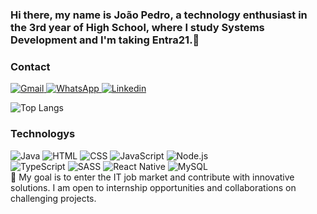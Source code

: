 ### Hi there, my name is João Pedro, a technology enthusiast in the 3rd year of High School, where I study Systems Development and I'm taking Entra21.👋

### Contact

<a href="mailto:joaopedroponqueroli@gmail.com" target="_blank">
  <img alt="Gmail" src="https://img.shields.io/badge/Gmail-D14836?style=for-the-badge&logo=gmail&logoColor=white">
</a>

<a href="https://api.whatsapp.com/send?phone=5547996854628&text=Talk%20to%20JPonchiroli" target="_blank">
  <img alt="WhatsApp" src="https://img.shields.io/badge/WhatsApp-25D366?style=for-the-badge&logo=whatsapp&logoColor=white">
</a>

<a href="#" target="_blank">
  <img alt="Linkedin" src="https://img.shields.io/badge/LinkedIn-0077B5?style=for-the-badge&logo=linkedin&logoColor=white">
</a>

<div style="display: inline-block">


![Top Langs](https://github-readme-stats.vercel.app/api/top-langs/?username=JPonchiroli&layout=compact&theme=dracula)

### Technologys
<img alt="Java" src="https://img.shields.io/badge/Java-ED8B00?style=for-the-badge&logo=openjdk&logoColor=white">
<img alt="HTML" src="https://img.shields.io/badge/HTML5-E34F26?style=for-the-badge&logo=html5&logoColor=white">
<img alt="CSS" src="https://img.shields.io/badge/CSS3-1572B6?style=for-the-badge&logo=css3&logoColor=white">
<img alt="JavaScript" src="https://img.shields.io/badge/JavaScript-323330?style=for-the-badge&logo=javascript&logoColor=F7DF1E">
<img alt="Node.js" src="https://img.shields.io/badge/Node.js-43853D?style=for-the-badge&logo=node.js&logoColor=white">
<br>
<img alt="TypeScript" src="https://img.shields.io/badge/TypeScript-007ACC?style=for-the-badge&logo=typescript&logoColor=white">
<img alt="SASS" src="https://img.shields.io/badge/Sass-CC6699?style=for-the-badge&logo=sass&logoColor=white">
<img alt="React Native" src="https://img.shields.io/badge/React_Native-20232A?style=for-the-badge&logo=react&logoColor=61DAFB">
<img alt="MySQL" src="https://img.shields.io/badge/MySQL-00000F?style=for-the-badge&logo=mysql&logoColor=white">

</div>

<br>
💼 My goal is to enter the IT job market and contribute with innovative solutions. I am open to internship opportunities and collaborations on challenging projects.
